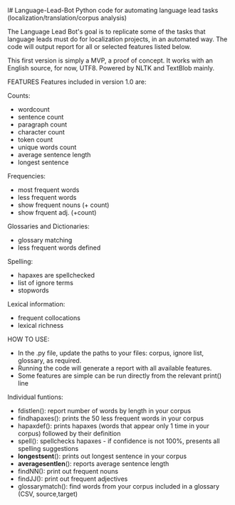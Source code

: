 l# Language-Lead-Bot
Python code for automating language lead tasks (localization/translation/corpus analysis)

The Language Lead Bot's goal is to replicate some of the tasks that language leads must do for localization projects, in an automated way. The code will output report for all or selected features listed below.

This first version is simply a MVP, a proof of concept. It works with an English source, for now, UTF8. Powered by NLTK and TextBlob mainly.

FEATURES
Features included in version 1.0 are:

Counts:
  - wordcount
  - sentence count
  - paragraph count
  - character count
  - token count
  - unique words count
  - average sentence length
  - longest sentence

Frequencies:
- most frequent words
- less frequent words
- show frequent nouns (+ count)
- show frquent adj. (+count)

Glossaries and Dictionaries:
- glossary matching
- less frequent words defined

Spelling:
- hapaxes are spellchecked
- list of ignore terms
- stopwords

Lexical information:
- frequent collocations
- lexical richness

HOW TO USE:

- In the .py file, update the paths to your files: corpus, ignore list, glossary, as required.
- Running the code will generate a report with all available features.
- Some features are simple can be run directly from the relevant print() line

Individual funtions:
- fdistlen(): report number of words by length in your corpus
- findhapaxes(): prints the 50 less frequent words in your corpus
- hapaxdef(): prints hapaxes (words that appear only 1 time in your corpus) followed by their definition
- spell(): spellchecks hapaxes - if confidence is not 100%, presents all spelling suggestions
- __longestsent__(): prints out longest sentence in your corpus
- __averagesentlen__(): reports average sentence length
- findNN(): print out frequent nouns
- findJJ(): print out frequent adjectives
- glossarymatch(): find words from your corpus included in a glossary (CSV, source,target)


